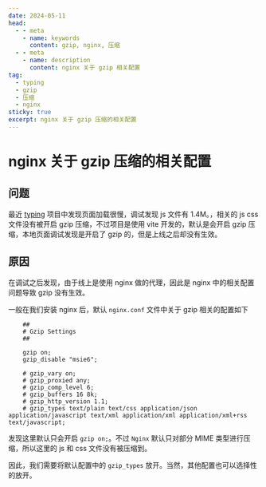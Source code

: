 ```yaml
---
date: 2024-05-11
head:
  - - meta
    - name: keywords
      content: gzip, nginx, 压缩
  - - meta
    - name: description
      content: nginx 关于 gzip 相关配置
tag:
  - typing
  - gzip
  - 压缩
  - nginx
sticky: true
excerpt: nginx 关于 gzip 压缩的相关配置
---
```


# nginx 关于 gzip 压缩的相关配置

## 问题

最近 [typing](https://typing.yasinchan.com) 项目中发现页面加载很慢，调试发现 js 文件有 1.4M。，相关的 js css 文件没有被开启 gzip 压缩，不过项目是使用 vite 开发的，默认是会开启 gzip 压缩，本地页面调试发现是开启了 gzip 的，但是上线之后却没有生效。

## 原因

在调试之后发现，由于线上是使用 nginx 做的代理，因此是 nginx 中的相关配置问题导致 gzip 没有生效。

一般在我们安装 nginx 后，默认 `nginx.conf` 文件中关于 gzip 相关的配置如下

```nginx
	##
	# Gzip Settings
	##

	gzip on;
	gzip_disable "msie6";

	# gzip_vary on;
	# gzip_proxied any;
	# gzip_comp_level 6;
	# gzip_buffers 16 8k;
	# gzip_http_version 1.1;
	# gzip_types text/plain text/css application/json application/javascript text/xml application/xml application/xml+rss text/javascript;
```

发现这里默认只会开启 `gzip on;`。不过 `Nginx` 默认只对部分 MIME 类型进行压缩，所以这里的 js 和 css 文件没有被压缩到。

因此，我们需要将默认配置中的 `gzip_types` 放开。当然，其他配置也可以选择性的放开。
